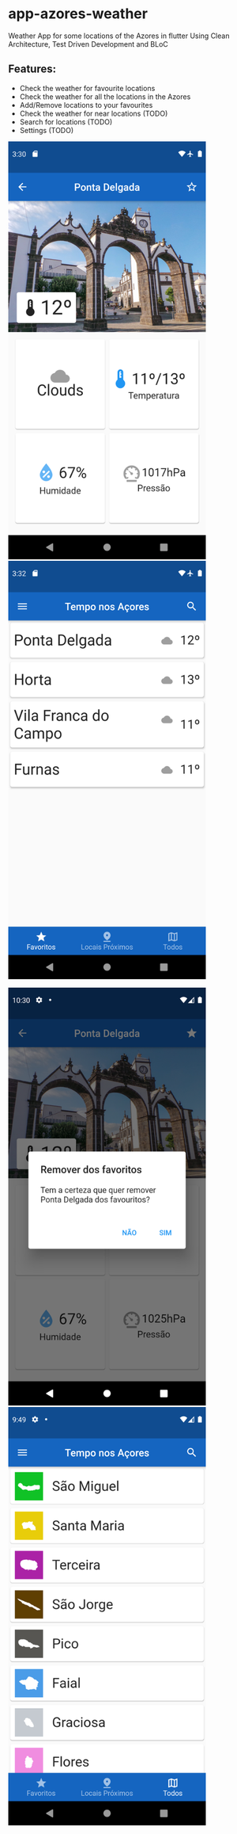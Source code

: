 # app-azores-weather
 Weather App for some locations of the Azores in flutter
 Using Clean Architecture, Test Driven Development and BLoC

## Features:
- Check the weather for favourite locations
- Check the weather for all the locations in the Azores
- Add/Remove locations to your favourites
- Check the weather for near locations (TODO)
- Search for locations (TODO)
- Settings (TODO)

<p float="left">
  <img src="previews/spot_page_preview.png" width="400">
  <img src="previews/favs_page_preview.png" width="400">
</p>
<p float="left">
  <img src="previews/alert_dialog_preview.png" width="400">
  <img src="previews/all_page_preview.png" width="400">
</p>
